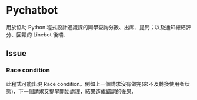 # Pychatbot

用於協助 Python 程式設計通識課的同學查詢分數、出席、提問；以及通知總結評分、回饋的 Linebot 後端．

## Issue

### Race condition

此程式可能出現 Race condition。例如上一個請求沒有做完(來不及轉換使用者狀態)，下一個請求又提早開始處理，結果造成錯誤的後果．
